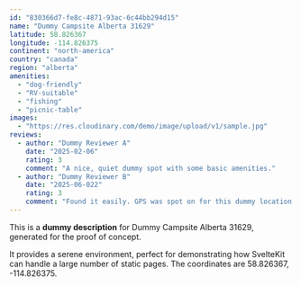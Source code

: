 ```yaml
---
id: "830366d7-fe8c-4871-93ac-6c44bb294d15"
name: "Dummy Campsite Alberta 31629"
latitude: 58.826367
longitude: -114.826375
continent: "north-america"
country: "canada"
region: "alberta"
amenities:
  - "dog-friendly"
  - "RV-suitable"
  - "fishing"
  - "picnic-table"
images:
  - "https://res.cloudinary.com/demo/image/upload/v1/sample.jpg"
reviews:
  - author: "Dummy Reviewer A"
    date: "2025-02-06"
    rating: 3
    comment: "A nice, quiet dummy spot with some basic amenities."
  - author: "Dummy Reviewer B"
    date: "2025-06-022"
    rating: 3
    comment: "Found it easily. GPS was spot on for this dummy location."
---
```


This is a **dummy description** for Dummy Campsite Alberta 31629, generated for the proof of concept.

It provides a serene environment, perfect for demonstrating how SvelteKit can handle a large number of static pages. The coordinates are 58.826367, -114.826375.
